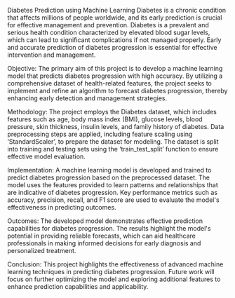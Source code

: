 Diabetes Prediction using Machine Learning
Diabetes is a chronic condition that affects millions of people worldwide, and its early prediction is crucial for effective management and prevention. Diabetes is a prevalent and serious health condition characterized by elevated blood sugar levels, which can lead to significant complications if not managed properly. Early and accurate prediction of diabetes progression is essential for effective intervention and management.

Objective: The primary aim of this project is to develop a machine learning model that predicts diabetes progression with high accuracy. By utilizing a comprehensive dataset of health-related features, the project seeks to implement and refine an algorithm to forecast diabetes progression, thereby enhancing early detection and management strategies.

Methodology: The project employs the Diabetes dataset, which includes features such as age, body mass index (BMI), glucose levels, blood pressure, skin thickness, insulin levels, and family history of diabetes. Data preprocessing steps are applied, including feature scaling using ‘StandardScaler’, to prepare the dataset for modeling. The dataset is split into training and testing sets using the ‘train_test_split’ function to ensure effective model evaluation.

Implementation: A machine learning model is developed and trained to predict diabetes progression based on the preprocessed dataset. The model uses the features provided to learn patterns and relationships that are indicative of diabetes progression. Key performance metrics such as accuracy, precision, recall, and F1 score are used to evaluate the model's effectiveness in predicting outcomes.

Outcomes: The developed model demonstrates effective prediction capabilities for diabetes progression. The results highlight the model's potential in providing reliable forecasts, which can aid healthcare professionals in making informed decisions for early diagnosis and personalized treatment.

Conclusion: This project highlights the effectiveness of advanced machine learning techniques in predicting diabetes progression. Future work will focus on further optimizing the model and exploring additional features to enhance prediction capabilities and applicability.
